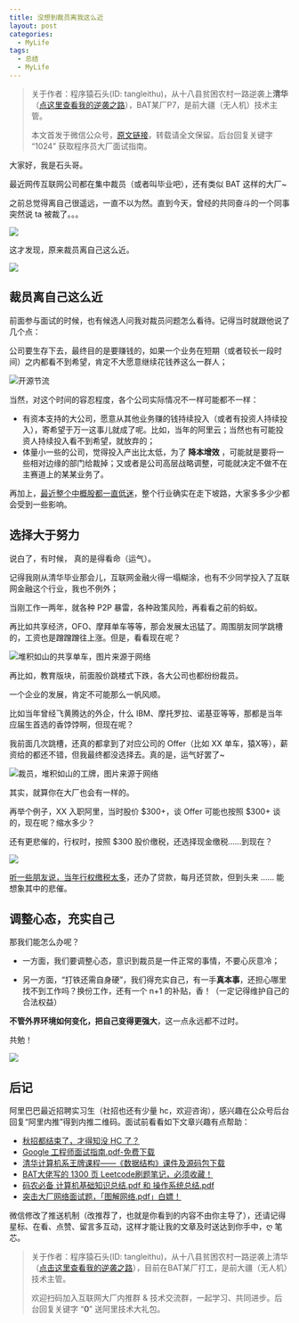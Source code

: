 ```yaml
---
title: 没想到裁员离我这么近
layout: post
categories:
  - MyLife
tags:
  - 总结
  - MyLife
---
```


> 关于作者：程序猿石头(ID: tangleithu)，从十八县贫困农村一路逆袭上**清华**（[点这里查看我的逆袭之路](https://mp.weixin.qq.com/s/G3i7qWK1MPvJ-BfUxfOycQ)），BAT某厂P7，是前大疆（无人机）技术主管。
>
> 本文首发于微信公众号，[原文链接](https://mp.weixin.qq.com/s?__biz=MzI3OTUzMzcwNw==&mid=2247499506&idx=1&sn=37fac5a7d1718234d22845c8dc36a8cf&chksm=eb44ff16dc337600a59819684474f9b17914c1f7413c4835c9f398c0ea46f4843b532167a57b&scene=178&cur_album_id=2225655022002978819#rd)，转载请全文保留。后台回复关键字 “1024” 获取程序员大厂面试指南。

大家好，我是石头哥。 

最近网传互联网公司都在集中裁员（或者叫毕业吧），还有类似 BAT 这样的大厂~ 

之前总觉得离自己很遥远，一直不以为然。直到今天，曾经的共同奋斗的一个同事突然说 ta 被裁了。。。



![](https://files.mdnice.com/user/71/00ff12c1-9520-48ea-8c71-bfb0068ff371.png)

这才发现，原来裁员离自己这么近。

![](https://files.mdnice.com/user/71/dcc595c4-812c-4965-b17b-783dc202e24f.png)

## 裁员离自己这么近 

前面参与面试的时候，也有候选人问我对裁员问题怎么看待。记得当时就跟他说了几个点：

公司要生存下去，最终目的是要赚钱的，如果一个业务在短期（或者较长一段时间）之内都看不到希望，肯定不大愿意继续花钱养这么一群人；

![开源节流](https://files.mdnice.com/user/71/e943d12d-6747-4f98-9f48-6a07259d0384.png)

当然，对这个时间的容忍程度，各个公司实际情况不一样可能都不一样：

- 有资本支持的大公司，愿意从其他业务赚的钱持续投入（或者有投资人持续投入），寄希望于万一这事儿就成了呢。比如，当年的阿里云；当然也有可能投资人持续投入看不到希望，就放弃的；
- 体量小一些的公司，觉得投入产出比太低，为了 **降本增效** ，可能就是要将一些相对边缘的部门给裁掉；又或者是公司高层战略调整，可能就决定不做不在主赛道上的某某业务了。

再加上，[最近整个中概股都一直低迷](https://mp.weixin.qq.com/s?__biz=MzI3OTUzMzcwNw==&mid=2247500065&idx=1&sn=ab0ddc76d0173ee980fa2fc9b95d5d06&chksm=eb44c0c5dc3349d335b368372362634c2a363d37e627ca15f652bf840e597a0fcb6a1f6f9d10&token=1931883326&lang=zh_CN#rd)，整个行业确实在走下坡路，大家多多少少都会受到一些影响。

## 选择大于努力 

说白了，有时候， 真的是得看命（运气）。

记得我刚从清华毕业那会儿，互联网金融火得一塌糊涂，也有不少同学投入了互联网金融这个行业，我也不例外；

当刚工作一两年，就各种 P2P 暴雷，各种政策风险，再看看之前的蚂蚁。

再比如共享经济，OFO、摩拜单车等等，那会发展太迅猛了。周围朋友同学跳槽的，工资也是蹭蹭蹭往上涨。但是，看看现在呢？ 

![堆积如山的共享单车，图片来源于网络](https://files.mdnice.com/user/71/8651804e-ece5-422b-ae83-6669e22e0bfc.png)

再比如，教育版块，前面股价跳楼式下跌，各大公司也都纷纷裁员。

一个企业的发展，肯定不可能那么一帆风顺。

比如当年曾经飞黄腾达的外企，什么 IBM、摩托罗拉、诺基亚等等，那都是当年应届生首选的香饽饽啊，但现在呢？

我前面几次跳槽，还真的都拿到了对应公司的 Offer（比如 XX 单车，猿X等），薪资给的都还不错，但我最终都没选择去。真的是，运气好罢了~ 

![裁员，堆积如山的工牌，图片来源于网络](https://files.mdnice.com/user/71/6dbf6e07-6a3e-488f-af0c-2e9f20d76526.png)

其实，就算你在大厂也会有一样的。

再举个例子，XX 入职阿里，当时股价 $300+，谈 Offer 可能也按照 $300+ 谈的，现在呢？缩水多少？

还有更悲催的，行权时，按照 $300 股价缴税，还选择现金缴税……到现在？

![](https://files.mdnice.com/user/71/0019181c-3bdf-4684-9900-b7fbc4757385.png)

[听一些朋友说，当年行权缴税太多](https://mp.weixin.qq.com/s?__biz=MzI3OTUzMzcwNw==&mid=2247500065&idx=1&sn=ab0ddc76d0173ee980fa2fc9b95d5d06&chksm=eb44c0c5dc3349d335b368372362634c2a363d37e627ca15f652bf840e597a0fcb6a1f6f9d10&token=1931883326&lang=zh_CN#rd)，还办了贷款，每月还贷款，但到头来 ……  能想象其中的悲催。

## 调整心态，充实自己

那我们能怎么办呢？

- 一方面，我们要调整心态，意识到裁员是一件正常的事情，不要心灰意冷；

- 另一方面，“打铁还需自身硬”，我们得充实自己，有一手**真本事**，还担心哪里找不到工作吗？换份工作，还有一个 n+1 的补贴，香！（一定记得维护自己的合法权益）

**不管外界环境如何变化，把自己变得更强大**，这一点永远都不过时。

共勉！

![](https://files.mdnice.com/user/71/f35e1666-b171-4cb3-8c40-e95f19c31e0d.png)

## 后记

阿里巴巴最近招聘实习生（社招也还有少量 hc，欢迎咨询），感兴趣在公众号后台回复“阿里内推”得到内推二维码。面试前看看如下文章兴趣有点帮助：

- [秋招都结束了，才得知没 HC 了？](https://mp.weixin.qq.com/s/C3Smy6ldOhYJU14EztGhkQ)
- [Google 工程师面试指南.pdf-免费下载](https://mp.weixin.qq.com/s/OGJhxM7FdeoIkAL2-uUI_Q)
- [清华计算机系王牌课程——《数据结构》课件及源码包下载](https://mp.weixin.qq.com/s/iRcyW1dEeCxleTfOTyr2Lw)
- [BAT大佬写的 1300 页 Leetcode刷题笔记，必须收藏！](https://mp.weixin.qq.com/s/7T9R9kFXke986vSoPNzC8g)
- [码农必备 计算机基础知识总结.pdf 和 操作系统总结.pdf](https://mp.weixin.qq.com/s/DIVTVtChtd287ezWfriBYA)
- [突击大厂网络面试题，「图解网络.pdf」白嫖！](https://mp.weixin.qq.com/s/rqTnQH_TTmgmbPm3qV-62Q)

微信修改了推送机制（改推荐了，也就是你看到的内容不由你主导了），还请记得星标、在看、点赞、留言多互动，这样才能让我的文章及时送达到你手中，ღ 笔芯。

> 关于作者：程序猿石头(ID: tangleithu)，从十八县贫困农村一路逆袭上清华（[点击这里查看我的逆袭之路](https://mp.weixin.qq.com/s/G3i7qWK1MPvJ-BfUxfOycQ)），目前在BAT某厂打工，是前大疆（无人机）技术主管。
>
> 欢迎扫码加入互联网大厂内推群 & 技术交流群，一起学习、共同进步。后台回复关键字 “**0**” 送阿里技术大礼包。

